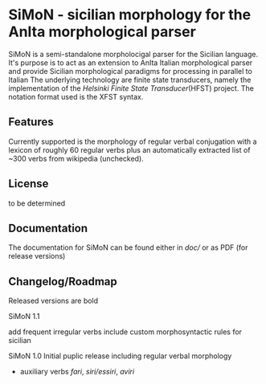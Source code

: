 SiMoN - sicilian morphology for the AnIta morphological parser
==============================================================

SiMoN is a semi-standalone morpholocigal parser for the Sicilian language. It's purpose is to act as an extension to AnIta Italian morphological parser and provide Sicilian morphological paradigms for processing in parallel to Italian
The underlying technology are finite state transducers, namely the implementation of the *Helsinki Finite State Transducer*(HFST) project.
The notation format used is the XFST syntax.

## Features

Currently supported is the morphology of regular verbal conjugation with a lexicon of roughly 60 regular verbs plus an automatically extracted list of ~300 verbs from wikipedia (unchecked).

## License

to be determined

## Documentation

The documentation for SiMoN can be found either in *doc/* or as PDF (for release versions)

## Changelog/Roadmap

Released versions are bold

SiMoN 1.1

add frequent irregular verbs
include custom morphosyntactic rules for sicilian

SiMoN 1.0
Initial puplic release
including regular verbal morphology
+ auxiliary verbs *fari*, *siri/essiri*, *aviri*
